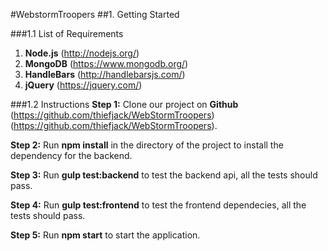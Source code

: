 #WebstormTroopers
##1. Getting Started

###1.1 List of Requirements
1. **Node.js** (http://nodejs.org/)
2. **MongoDB** (https://www.mongodb.org/)
3. **HandleBars** (http://handlebarsjs.com/)
4. **jQuery** (https://jquery.com/)

###1.2 Instructions
**Step 1:** Clone our project on **Github** (https://github.com/thiefjack/WebStormTroopers)(https://github.com/thiefjack/WebStormTroopers).

**Step 2:** Run **npm install** in the directory of the project to install the dependency for the backend.

**Step 3:** Run **gulp test:backend** to test the backend api, all the tests should pass.

**Step 4:** Run **gulp test:frontend** to test the frontend dependecies, all the tests should pass.

**Step 5:** Run **npm start** to start the application.

